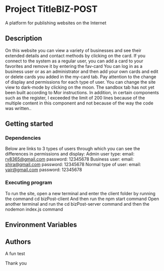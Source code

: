 # Project TitleBIZ-POST
 A platform for publishing websites on the Internet

## Description
On this website you can view a variety of businesses and see their extended details and contact methods by clicking on the card.
If you connect to the system as a regular user, you can add a card to your favorites and remove it by entering the fav-card
You can log in as a business user or as an administrator and then add your own cards and edit or delete cards you added in the my-card tab.
Pay attention to the change of display and permissions for each type of user.
You can change the site view to dark-mode by clicking on the moon.
The sandbox tab has not yet been built according to Mor instructions.
In addition, in certain components such as the register, I exceeded the limit of 200 lines because of the multiple content in this component and not because of the way the code was written..


## Getting started

### Dependencies

Below are links to 3 types of users through which you can see the differences in permissions and display:
Admin user type: email: rv8365@gmail.com
password: 12345678
Business user: email: shira@gmail.com
password: 12345678
Normal type of user: email: yair@gmail.com
password: 12345678

### Executing program

To run the site, open a new terminal and enter the client folder by running the command cd bizPost-client
And then run the npm start command
Open another terminal and run the cd bizPost-server command
and then the nodemon index.js command

## Environment Variables




## Authors

A fun test

Thank you

